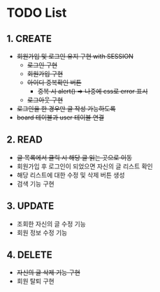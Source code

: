 # TODO List

## 1. CREATE

- ~~회원가입 및 로그인 유지 구현 with SESSION~~
  - ~~로그인 구현~~
  - ~~회원가입 구현~~
  - ~~아이디 중복확인 버튼~~
    - ~~중복 시 alert() => 나중에 css로 error 표시~~
  - ~~로그아웃 구현~~
- ~~로그인을 한 경우만 글 작성 가능하도록~~
- ~~board 테이블과 user 테이블 연결~~

## 2. READ

- ~~글 목록에서 클릭 시 해당 글 읽는 곳으로 이동~~
- 회원가입 후 로그인이 되었으면 자신의 글 리스트 확인
- 해당 리스트에 대한 수정 및 삭제 버튼 생성
- 검색 기능 구현

## 3. UPDATE

- 조회한 자신의 글 수정 기능
- 회원 정보 수정 기능

## 4. DELETE

- ~~자신의 글 삭제 기능 구현~~
- 회원 탈퇴 구현


